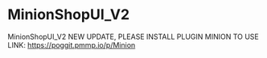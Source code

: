 # MinionShopUI_V2
MinionShopUI_V2 NEW UPDATE, PLEASE INSTALL PLUGIN MINION TO USE
LINK: https://poggit.pmmp.io/p/Minion
